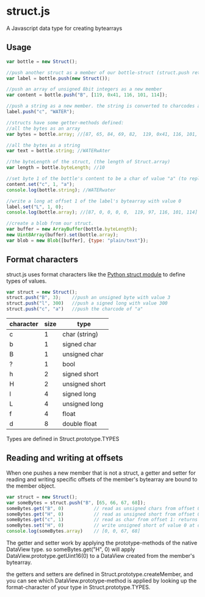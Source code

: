 struct.js
=========

A Javascript data type for creating bytearrays

Usage
-----

```javascript
var bottle = new Struct();

//push another struct as a member of our bottle-struct (struct.push returns the pushed member, so it can be manipulated)
var label = bottle.push(new Struct());

//push an array of unsigned 8bit integers as a new member
var content = bottle.push("B", [119, 0x41, 116, 101, 114]);

//push a string as a new member. the string is converted to charcodes as pushed as an array of unsigned 8bit integers.
label.push("c", "WATER"); 

//structs have some getter-methods defined:
//all the bytes as an array
var bytes = bottle.array; //[87, 65, 84, 69, 82,  119, 0x41, 116, 101, 114]

//all the bytes as a string
var text = bottle.string; //WATERwAter

//the byteLength of the struct, (the length of Struct.array)
var length = bottle.byteLength; //10

//set byte 1 of the bottle's content to be a char of value "a" (to replace the "A", (0x41) that was pushed above)
content.set("c", 1, "a"); 
console.log(bottle.string); //WATERwater

//write a long at offset 1 of the label's bytearray with value 0
label.set("L", 1, 0); 
console.log(bottle.array); //[87, 0, 0, 0, 0,  119, 97, 116, 101, 114]

//create a blob from our struct.
var buffer = new ArrayBuffer(bottle.byteLength);
new Uint8Array(buffer).set(bottle.array);
var blob = new Blob([buffer], {type: "plain/text"});
```

Format characters
-----------------

struct.js uses format characters like the [Python struct module](https://docs.python.org/2/library/struct.html#format-characters) to define types of values.
```javascript
var struct = new Struct();
struct.push("B", 3);	//push an unsigned byte with value 3
struct.push("l", 300)	//push a signed long with value 300
struct.push("c", "a")	//push the charcode of "a"
``` 

character | size | type
----------|------|------
    c     |   1  | char (string)
    b     |   1  | signed char
    B     |   1  | unsigned char
    ?     |   1  | bool
    h     |   2  | signed short
    H     |   2  | unsigned short
    l     |   4  | signed long
    L     |   4  | unsigned long
    f     |   4  | float
    d     |   8  | double float

Types are defined in Struct.prototype.TYPES

Reading and writing at offsets
-------------------------------
When one pushes a new member that is not a struct, a getter and setter for reading and writing specific offsets of the member's bytearray are bound to the member object.

```javascript
var struct = new Struct();
var someBytes = struct.push("B", [65, 66, 67, 68]);
someBytes.get("B", 0)			// read as unsigned chars from offset 0: returns 65
someBytes.get("H", 0)			// read as unsigned short from offset 0: returns 16706
someBytes.get("c", 1)			// read as char from offset 1: returns "b"
someBytes.set("H", 0)			// write unsigned short of value 0 at offset 0
console.log(someBytes.array)	// [0, 0, 67, 68]
```

The getter and setter work by applying the prototype-methods of the native DataView type.
so someBytes.get("H", 0) will apply DataView.prototype.getUint16(0) to a DataView created from the member's bytearray.

the getters and setters are defined in Struct.prototype.createMember, and you can see which DataView.prototype-method is applied by looking up the format-character of your type in Struct.prototype.TYPES.